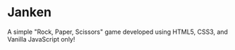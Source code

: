 # Janken
A simple "Rock, Paper, Scissors" game developed using HTML5, CSS3, and Vanilla JavaScript only!
